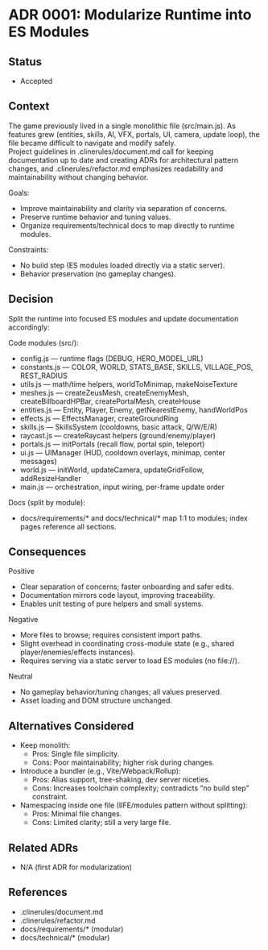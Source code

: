 # ADR 0001: Modularize Runtime into ES Modules

## Status
- Accepted

## Context
The game previously lived in a single monolithic file (src/main.js). As features grew (entities, skills, AI, VFX, portals, UI, camera, update loop), the file became difficult to navigate and modify safely.  
Project guidelines in .clinerules/document.md call for keeping documentation up to date and creating ADRs for architectural pattern changes, and .clinerules/refactor.md emphasizes readability and maintainability without changing behavior.

Goals:
- Improve maintainability and clarity via separation of concerns.
- Preserve runtime behavior and tuning values.
- Organize requirements/technical docs to map directly to runtime modules.

Constraints:
- No build step (ES modules loaded directly via a static server).
- Behavior preservation (no gameplay changes).

## Decision
Split the runtime into focused ES modules and update documentation accordingly:

Code modules (src/):
- config.js — runtime flags (DEBUG, HERO_MODEL_URL)
- constants.js — COLOR, WORLD, STATS_BASE, SKILLS, VILLAGE_POS, REST_RADIUS
- utils.js — math/time helpers, worldToMinimap, makeNoiseTexture
- meshes.js — createZeusMesh, createEnemyMesh, createBillboardHPBar, createPortalMesh, createHouse
- entities.js — Entity, Player, Enemy, getNearestEnemy, handWorldPos
- effects.js — EffectsManager, createGroundRing
- skills.js — SkillsSystem (cooldowns, basic attack, Q/W/E/R)
- raycast.js — createRaycast helpers (ground/enemy/player)
- portals.js — initPortals (recall flow, portal spin, teleport)
- ui.js — UIManager (HUD, cooldown overlays, minimap, center messages)
- world.js — initWorld, updateCamera, updateGridFollow, addResizeHandler
- main.js — orchestration, input wiring, per-frame update order

Docs (split by module):
- docs/requirements/* and docs/technical/* map 1:1 to modules; index pages reference all sections.

## Consequences
Positive
- Clear separation of concerns; faster onboarding and safer edits.
- Documentation mirrors code layout, improving traceability.
- Enables unit testing of pure helpers and small systems.

Negative
- More files to browse; requires consistent import paths.
- Slight overhead in coordinating cross-module state (e.g., shared player/enemies/effects instances).
- Requires serving via a static server to load ES modules (no file://).

Neutral
- No gameplay behavior/tuning changes; all values preserved.
- Asset loading and DOM structure unchanged.

## Alternatives Considered
- Keep monolith:
  - Pros: Single file simplicity.
  - Cons: Poor maintainability; higher risk during changes.
- Introduce a bundler (e.g., Vite/Webpack/Rollup):
  - Pros: Alias support, tree-shaking, dev server niceties.
  - Cons: Increases toolchain complexity; contradicts “no build step” constraint.
- Namespacing inside one file (IIFE/modules pattern without splitting):
  - Pros: Minimal file changes.
  - Cons: Limited clarity; still a very large file.

## Related ADRs
- N/A (first ADR for modularization)

## References
- .clinerules/document.md
- .clinerules/refactor.md
- docs/requirements/* (modular)
- docs/technical/* (modular)
